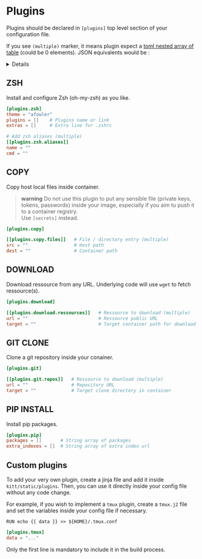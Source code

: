 # Plugins

Plugins should be declared in `[plugins]` top level section of your
configuration file.

If you see `(multiple)` marker, it means plugin expect a [toml nested array of table](https://toml.io/en/v1.0.0#array-of-tables) (could be 0 elements). JSON equivalents would be :

<details>
```toml

[plugins.foo]
x = 42
[[plugins.foo.bar]] # Is (multiple)
a = true
b = false

[[plugins.foo.bar]] # Is (multiple)
a = false
b = true
```

```json
"plugins": {
    "foo": {
        "x": 42,
        "bar": [
            {
                "a": true,
                "b": false
            },
            {
                "a": false,
                "b": true
            }
        ]
    }
}
```

Could be empty set :

```toml
[plugins.foo]
x = 42
```

```json
"plugins": {
    "foo": {
        "x": 42
    }
}
```
</details>

## ZSH

Install and configure Zsh (oh-my-zsh) as you like.

```toml
[plugins.zsh]
theme = "afowler"
plugins = []    # Plugins name or link
extras = []     # Extra line for .zshrc

# Add zsh aliases (multiple)
[[plugins.zsh.aliases]]
name = ""
cmd = ""
```

## COPY 

Copy host local files inside container. 

> **warning** 
> Do not use this plugin to put any sensible file (private keys, tokens, passwords) inside your image,
> especially if you aim tu push it to a container registry.  
> Use `[secrets]` instead.

```toml
[plugins.copy]

[[plugins.copy.files]]   # File / directory entry (multiple)
src = ""                 # Host path
dest = ""                # Container path
```

## DOWNLOAD 

Download ressource from any URL. Underlying code will use `wget` to fetch ressource(s).

```toml
[plugins.download]

[[plugins.download.ressources]]   # Ressource to download (multiple)
url = ""                          # Ressource public URL
target = ""                       # Target container path for download
```

## GIT CLONE 

Clone a git repository inside your conainer.

```toml
[plugins.git]

[[plugins.git.repos]]   # Ressource to download (multiple)
url = ""                # Repository URL
target = ""             # Target clone directory in container
```

## PIP INSTALL

Install pip packages.

```toml
[plugins.pip]
packages = []       # String array of packages
extra_indexes = []  # String array of extra index url
```

## Custom plugins

To add your very own plugin, create a jinja file and add it inside `kitt/static/plugins`.
Then, you can use it directly inside your config file without any code change.

For example, if you wish to implement a `tmux` plugin, create a `tmux.j2` file and set the variables
inside your config file if necessary.

```jinja
RUN echo {{ data }} >> ${HOME}/.tmux.conf
```

```toml
[plugins.tmux]
data = "..."
```

Only the first line is mandatory to include it in the build process.